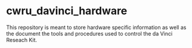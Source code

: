 # cwru_davinci_hardware
This repository is meant to store hardware specific information as well as the document the tools and procedures used to control the da Vinci Reseach Kit.
